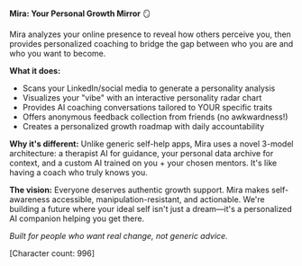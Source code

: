 **Mira: Your Personal Growth Mirror** 🪞

Mira analyzes your online presence to reveal how others perceive you, then provides personalized coaching to bridge the gap between who you are and who you want to become.

**What it does:**
- Scans your LinkedIn/social media to generate a personality analysis
- Visualizes your "vibe" with an interactive personality radar chart  
- Provides AI coaching conversations tailored to YOUR specific traits
- Offers anonymous feedback collection from friends (no awkwardness!)
- Creates a personalized growth roadmap with daily accountability

**Why it's different:**
Unlike generic self-help apps, Mira uses a novel 3-model architecture: a therapist AI for guidance, your personal data archive for context, and a custom AI trained on you + your chosen mentors. It's like having a coach who truly knows you.

**The vision:**
Everyone deserves authentic growth support. Mira makes self-awareness accessible, manipulation-resistant, and actionable. We're building a future where your ideal self isn't just a dream—it's a personalized AI companion helping you get there.

*Built for people who want real change, not generic advice.*

[Character count: 996]
